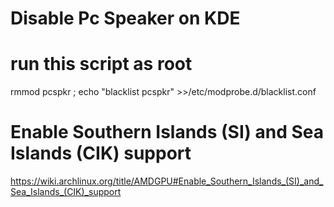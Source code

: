 # Disable Pc Speaker on KDE
# run this script as root
rmmod pcspkr ; echo "blacklist pcspkr" >>/etc/modprobe.d/blacklist.conf

# Enable Southern Islands (SI) and Sea Islands (CIK) support
https://wiki.archlinux.org/title/AMDGPU#Enable_Southern_Islands_(SI)_and_Sea_Islands_(CIK)_support
